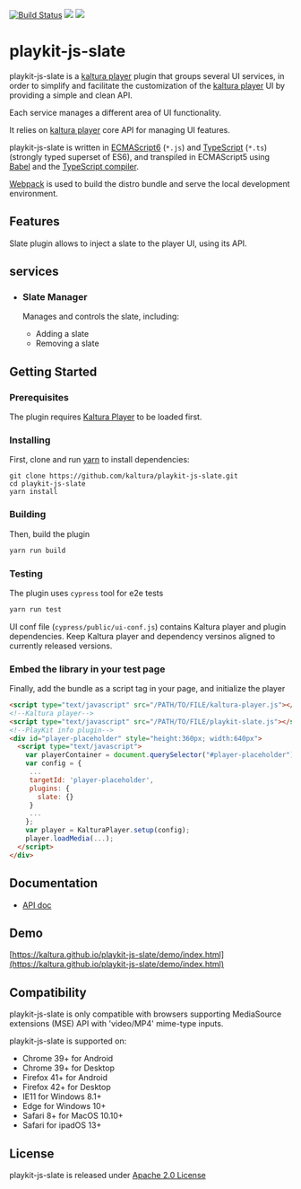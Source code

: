 [![Build Status](https://app.travis-ci.com/kaltura/playkit-js-slate.svg?branch=master)](https://app.travis-ci.com/kaltura/playkit-js-slate)
[![](https://img.shields.io/npm/v/@playkit-js/slate/latest.svg)](https://www.npmjs.com/package/@playkit-js/slate)
[![](https://img.shields.io/npm/v/@playkit-js/slate/canary.svg)](https://www.npmjs.com/package/@playkit-js/slate/v/canary)

# playkit-js-slate

playkit-js-slate is a [kaltura player] plugin that groups several UI services,
in order to simplify and facilitate the customization of the [kaltura player] UI by providing a simple and clean API.

Each service manages a different area of UI functionality.

It relies on [kaltura player] core API for managing UI features.

playkit-js-slate is written in [ECMAScript6] (`*.js`) and [TypeScript] (`*.ts`) (strongly typed superset of ES6), 
and transpiled in ECMAScript5 using [Babel](https://babeljs.io/) and the [TypeScript compiler].

[Webpack] is used to build the distro bundle and serve the local development environment.

[kaltura player]: https://github.com/kaltura/kaltura-player-js.
[ecmascript6]: https://github.com/ericdouglas/ES6-Learning#articles--tutorials
[typescript]: https://www.typescriptlang.org/
[typescript compiler]: https://www.typescriptlang.org/docs/handbook/compiler-options.html
[webpack]: https://webpack.js.org/

## Features

  Slate plugin allows to inject a slate to the player UI, using its API.

## services

- ### Slate Manager
  Manages and controls the slate, including:

    - Adding a slate
    - Removing a slate

## Getting Started

### Prerequisites

The plugin requires [Kaltura Player] to be loaded first.

[kaltura player]: https://github.com/kaltura/kaltura-player-js

### Installing

First, clone and run [yarn] to install dependencies:

[yarn]: https://yarnpkg.com/lang/en/

```
git clone https://github.com/kaltura/playkit-js-slate.git
cd playkit-js-slate
yarn install
```

### Building

Then, build the plugin

```javascript
yarn run build
```

### Testing

The plugin uses `cypress` tool for e2e tests

```javascript
yarn run test
```

UI conf file (`cypress/public/ui-conf.js`) contains Kaltura player and plugin dependencies.
Keep Kaltura player and dependency versinos aligned to currently released versions.

### Embed the library in your test page

Finally, add the bundle as a script tag in your page, and initialize the player

```html
<script type="text/javascript" src="/PATH/TO/FILE/kaltura-player.js"></script>
<!--Kaltura player-->
<script type="text/javascript" src="/PATH/TO/FILE/playkit-slate.js"></script>
<!--PlayKit info plugin-->
<div id="player-placeholder" style="height:360px; width:640px">
  <script type="text/javascript">
    var playerContainer = document.querySelector("#player-placeholder");
    var config = {
     ...
     targetId: 'player-placeholder',
     plugins: {
       slate: {}
     }
     ...
    };
    var player = KalturaPlayer.setup(config);
    player.loadMedia(...);
  </script>
</div>
```

## Documentation

- [API doc](./docs/api.md)

## Demo

[https://kaltura.github.io/playkit-js-slate/demo/index.html](https://kaltura.github.io/playkit-js-slate/demo/index.html)


## Compatibility

playkit-js-slate is only compatible with browsers supporting MediaSource extensions (MSE) API with 'video/MP4' mime-type inputs.

playkit-js-slate is supported on:

- Chrome 39+ for Android
- Chrome 39+ for Desktop
- Firefox 41+ for Android
- Firefox 42+ for Desktop
- IE11 for Windows 8.1+
- Edge for Windows 10+
- Safari 8+ for MacOS 10.10+
- Safari for ipadOS 13+

## License

playkit-js-slate is released under [Apache 2.0 License](LICENSE)